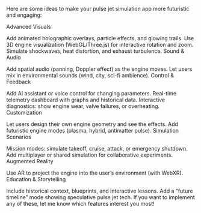 Here are some ideas to make your pulse jet simulation app more futuristic and engaging:

Advanced Visuals

Add animated holographic overlays, particle effects, and glowing trails.
Use 3D engine visualization (WebGL/Three.js) for interactive rotation and zoom.
Simulate shockwaves, heat distortion, and exhaust turbulence.
Sound & Audio

Add spatial audio (panning, Doppler effect) as the engine moves.
Let users mix in environmental sounds (wind, city, sci-fi ambience).
Control & Feedback

Add AI assistant or voice control for changing parameters.
Real-time telemetry dashboard with graphs and historical data.
Interactive diagnostics: show engine wear, valve failures, or overheating.
Customization

Let users design their own engine geometry and see the effects.
Add futuristic engine modes (plasma, hybrid, antimatter pulse).
Simulation Scenarios

Mission modes: simulate takeoff, cruise, attack, or emergency shutdown.
Add multiplayer or shared simulation for collaborative experiments.
Augmented Reality

Use AR to project the engine into the user’s environment (with WebXR).
Education & Storytelling

Include historical context, blueprints, and interactive lessons.
Add a “future timeline” mode showing speculative pulse jet tech.
If you want to implement any of these, let me know which features interest you most!